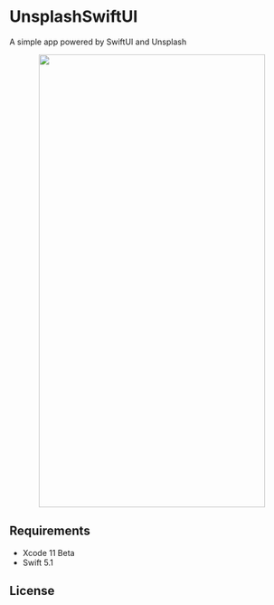 # UnsplashSwiftUI
A simple app powered by SwiftUI and Unsplash

<p align="center">
    <img src ="https://github.com/kaunamohammed/UnsplashSwiftUI/blob/master/Simulator Screen Shot - iPhone Xʀ - 2019-06-12 at 18.48.09.png" width="400" height="800" />
</p>

## Requirements

* Xcode 11 Beta
* Swift 5.1

## License


